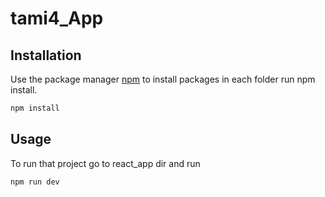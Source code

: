 # tami4_App

## Installation

Use the package manager [npm](https://www.npmjs.com/) to install packages in each folder run npm install.

```bash
npm install 
```
## Usage

To run that project go to react_app dir and run 

```bash
npm run dev
```

